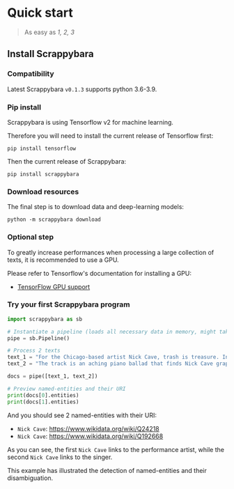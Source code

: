 # Quick start

> As easy as *1, 2, 3*

## Install Scrappybara

### Compatibility

Latest Scrappybara `v0.1.3` supports python 3.6-3.9.

### Pip install

Scrappybara is using Tensorflow v2 for machine learning.

Therefore you will need to install the current release of Tensorflow first:

```shell
pip install tensorflow
```

Then the current release of Scrappybara:

```shell
pip install scrappybara
```

### Download resources

The final step is to download data and deep-learning models:

```shell
python -m scrappybara download
```

### Optional step

To greatly increase performances when processing a large collection of texts, it is recommended to use a GPU.

Please refer to Tensorflow's documentation for installing a GPU:

* [TensorFlow GPU support](https://www.tensorflow.org/install/gpu)

### Try your first Scrappybara program 

```python
import scrappybara as sb

# Instantiate a pipeline (loads all necessary data in memory, might take few seconds)
pipe = sb.Pipeline()

# Process 2 texts
text_1 = "For the Chicago-based artist Nick Cave, trash is treasure. In his hands, the discarded detritus of everyday life becomes the foundational element of intricately layered artworks he calls Soundsuits."
text_2 = "The track is an aching piano ballad that finds Nick Cave grappling with loss, his lyrics visceral and blunt even as he keeps his piano playing and vocals soft and tender."

docs = pipe([text_1, text_2])

# Preview named-entities and their URI
print(docs[0].entities)
print(docs[1].entities)
```

And you should see 2 named-entities with their URI:
- `Nick Cave`: https://www.wikidata.org/wiki/Q24218
- `Nick Cave`: https://www.wikidata.org/wiki/Q192668  

As you can see, the first `Nick Cave` links to the performance artist, while the second `Nick Cave` links to the singer.

This example has illustrated the detection of named-entities and their disambiguation.
